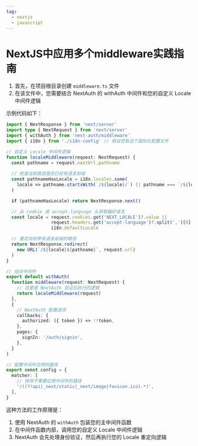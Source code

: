 ```yaml
---
tag:
  - nextjs
  - javascript
---
```


# NextJS中应用多个middleware实践指南

1. 首先，在项目根目录创建 `middleware.ts` 文件
2. 在该文件中，您需要结合 NextAuth 的 withAuth 中间件和您的自定义 Locale 中间件逻辑

示例代码如下：

```typescript
import { NextResponse } from 'next/server'
import type { NextRequest } from 'next/server'
import { withAuth } from 'next-auth/middleware'
import { i18n } from './i18n-config' // 假设您有这个国际化配置文件

// 自定义 Locale 中间件逻辑
function localeMiddleware(request: NextRequest) {
  const pathname = request.nextUrl.pathname
  
  // 检查当前路径是否已经有语言前缀
  const pathnameHasLocale = i18n.locales.some(
    locale => pathname.startsWith(`/${locale}/`) || pathname === `/${locale}`
  )

  if (pathnameHasLocale) return NextResponse.next()

  // 从 cookie 或 accept-language 头获取偏好语言
  const locale = request.cookies.get('NEXT_LOCALE')?.value || 
                 request.headers.get('accept-language')?.split(',')[0].split('-')[0] || 
                 i18n.defaultLocale

  // 重定向到带有语言前缀的路径
  return NextResponse.redirect(
    new URL(`/${locale}${pathname}`, request.url)
  )
}

// 组合中间件
export default withAuth(
  function middleware(request: NextRequest) {
    // 这里是 NextAuth 验证后执行的逻辑
    return localeMiddleware(request)
  },
  {
    // NextAuth 配置选项
    callbacks: {
      authorized: ({ token }) => !!token,
    },
    pages: {
      signIn: '/auth/signin',
    },
  }
)

// 配置中间件应用的路径
export const config = {
  matcher: [
    // 排除不需要应用中间件的路径
    '/((?!api|_next/static|_next/image|favicon.ico).*)',
  ],
}
```

这种方法的工作原理是：
1. 使用 NextAuth 的 `withAuth` 包装您的主中间件函数
2. 在中间件函数内部，调用您的自定义 Locale 中间件逻辑
3. NextAuth 会先处理身份验证，然后再执行您的 Locale 重定向逻辑
